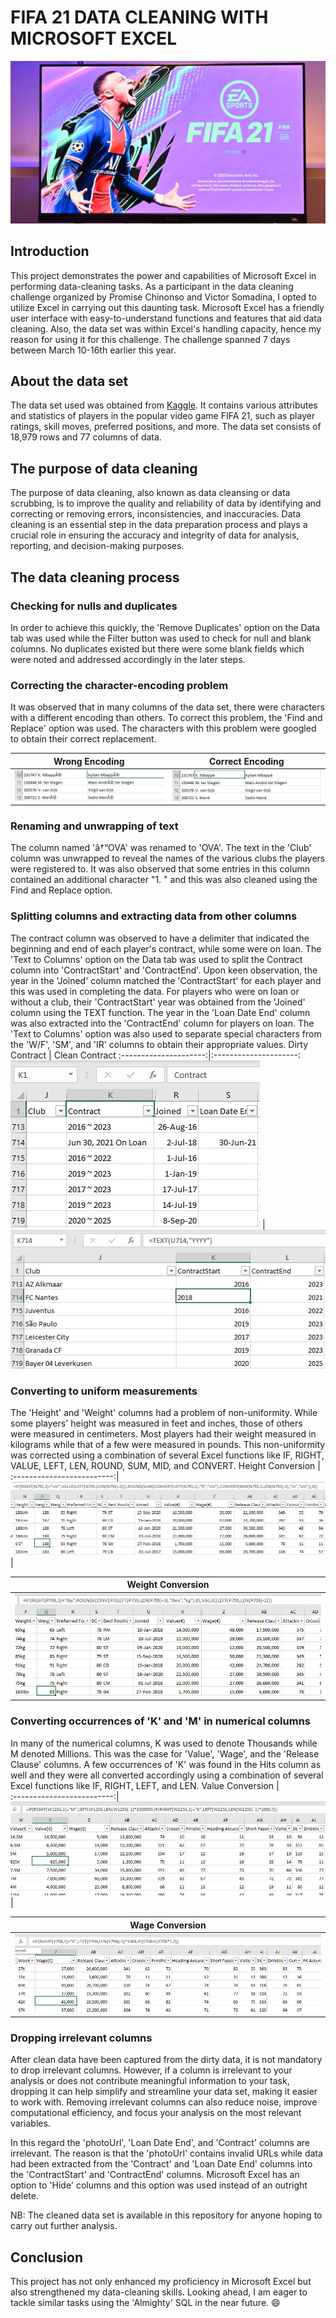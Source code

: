 # FIFA 21 DATA CLEANING WITH MICROSOFT EXCEL
![](fifa21.png)
## Introduction
This project demonstrates the power and capabilities of Microsoft Excel in performing data-cleaning tasks. As a participant in the data cleaning challenge organized by Promise Chinonso and Victor Somadina, I opted to utilize Excel in carrying out this daunting task. Microsoft Excel has a friendly user interface with easy-to-understand functions and features that aid data cleaning. Also, the data set was within Excel's handling capacity, hence my reason for using it for this challenge. The challenge spanned 7 days between March 10-16th earlier this year.
## About the data set
The data set used was obtained from [Kaggle](https://www.kaggle.com/datasets/yagunnersya/fifa-21-messy-raw-dataset-for-cleaning-exploring). It contains various attributes and statistics of players in the popular video game FIFA 21, such as player ratings, skill moves, preferred positions, and more. The data set consists of 18,979 rows and 77 columns of data.
## The purpose of data cleaning
The purpose of data cleaning, also known as data cleansing or data scrubbing, is to improve the quality and reliability of data by identifying and correcting or removing errors, inconsistencies, and inaccuracies. Data cleaning is an essential step in the data preparation process and plays a crucial role in ensuring the accuracy and integrity of data for analysis, reporting, and decision-making purposes.
## The data cleaning process
### Checking for nulls and duplicates
In order to achieve this quickly, the 'Remove Duplicates' option on the Data tab was used while the Filter button was used to check for null and blank columns. No duplicates existed but there were some blank fields which were noted and addressed accordingly in the later steps.
### Correcting the character-encoding problem
It was observed that in many columns of the data set, there were characters with a different encoding than others. To correct this problem, the 'Find and Replace' option was used. The characters with this problem were googled to obtain their correct replacement.

 Wrong Encoding        |     Correct Encoding 
:---------------------:|:---------------------:
  ![](Dirty_Name.png)  | ![](Clean_Name.png) 
### Renaming and unwrapping of text
The column named 'â†“OVA' was renamed to 'OVA'. The text in the 'Club' column was unwrapped to reveal the names of the various clubs the players were registered to. It was also observed that some entries in this column contained an additional character "1. " and this was also cleaned using the Find and Replace option.
### Splitting columns and extracting data from other columns
The contract column was observed to have a delimiter that indicated the beginning and end of each player's contract, while some were on loan. The 'Text to Columns' option on the Data tab was used to split the Contract column into 'ContractStart' and 'ContractEnd'. Upon keen observation, the year in the 'Joined' column matched the 'ContractStart' for each player and this was used in completing the data. For players who were on loan or without a club, their 'ContractStart' year was obtained from the 'Joined' column using the TEXT function. The year in the 'Loan Date End' column was also extracted into the 'ContractEnd' column for players on loan. The 'Text to Columns' option was also used to separate special characters from the 'W/F', 'SM', and 'IR' columns to obtain their appropriate values.
 Dirty Contract        |     Clean Contract 
:---------------------:|:---------------------:
  ![](contract1.png)   | ![](contract2.png) 
### Converting to uniform measurements
The 'Height' and 'Weight' columns had a problem of non-uniformity. While some players' height was measured in feet and inches, those of others were measured in centimeters. Most players had their weight measured in kilograms while that of a few were measured in pounds. This non-uniformity was corrected using a combination of several Excel functions like IF, RIGHT, VALUE, LEFT, LEN, ROUND, SUM, MID, and CONVERT.
 Height Conversion         |   
:-------------------------:|
 ![](convert_height.png)   | 
 
 Weight Conversion         |
:-------------------------:|
 ![](convert_weight.png)   |
### Converting occurrences of 'K' and 'M' in numerical columns
In many of the numerical columns, K was used to denote Thousands while M denoted Millions. This was the case for 'Value', 'Wage', and the 'Release Clause' columns. A few occurrences of 'K' was found in the Hits column as well and they were all converted accordingly using a combination of several Excel functions like IF, RIGHT, LEFT, and LEN.
 Value Conversion          |   
:-------------------------:|
 ![](value_conversion.png) | 
 
 Wage Conversion           |
:-------------------------:|
 ![](wage_conversion.png)  |
### Dropping irrelevant columns
After clean data have been captured from the dirty data, it is not mandatory to drop irrelevant columns. However, if a column is irrelevant to your analysis or does not contribute meaningful information to your task, dropping it can help simplify and streamline your data set, making it easier to work with. Removing irrelevant columns can also reduce noise, improve computational efficiency, and focus your analysis on the most relevant variables.

In this regard the 'photoUrl', 'Loan Date End', and 'Contract' columns are irrelevant. The reason is that the 'photoUrl' contains invalid URLs while data had been extracted from the 'Contract' and 'Loan Date End' columns into the 'ContractStart' and 'ContractEnd' columns. Microsoft Excel has an option to 'Hide' columns and this option was used instead of an outright delete.

NB: The cleaned data set is available in this repository for anyone hoping to carry out further analysis.
## Conclusion
This project has not only enhanced my proficiency in Microsoft Excel but also strengthened my data-cleaning skills. Looking ahead, I am eager to tackle similar tasks using the 'Almighty' SQL in the near future. :smile: 

